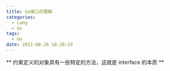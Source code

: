 ```yaml
---
title: Go接口的理解
categories:
  - Lang
  - Go 
tags:
  - Go
date: 2021-08-26 18:28:19
---
```


** 约束定义的对象具有一些特定的方法，这就是 interface 的本质 **
